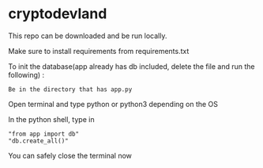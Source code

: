 # cryptodevland

This repo can be downloaded and be run locally.

Make sure to install requirements from requirements.txt

To init the database(app already has db included, delete the file and run the following) :
  
	Be in the directory that has app.py
	
  Open terminal and type python or python3 depending on the OS
	
  In the python shell, type in
	
    "from app import db"
    "db.create_all()"
		
  You can safely close the terminal now
